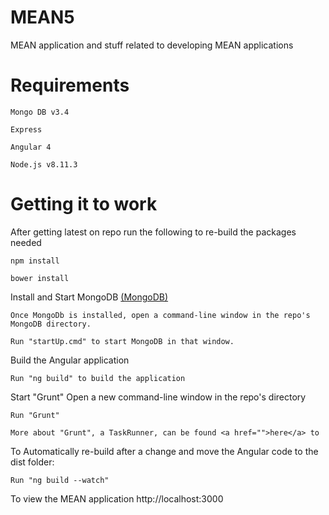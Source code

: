 # MEAN5
MEAN application and stuff related to developing MEAN applications


# Requirements
    Mongo DB v3.4
    
    Express 

    Angular 4

    Node.js v8.11.3

# Getting it to work
After getting latest on repo run the following to re-build the packages needed

    npm install

    bower install

Install and Start MongoDB  <a href="http://www.mongodb.com">(MongoDB)</a>

    Once MongoDb is installed, open a command-line window in the repo's MongoDB directory.

    Run "startUp.cmd" to start MongoDB in that window.

Build the Angular application

    Run "ng build" to build the application

Start "Grunt"
    Open a new command-line window in the repo's directory
        
    Run "Grunt"
    
    More about "Grunt", a TaskRunner, can be found <a href="">here</a> to  

To Automatically re-build after a change and move the Angular code to the dist folder:
    
    Run "ng build --watch"


To view the MEAN application
    http://localhost:3000



